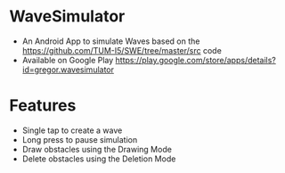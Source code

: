 # WaveSimulator
+ An Android App to simulate Waves based on the https://github.com/TUM-I5/SWE/tree/master/src code
+ Available on Google Play https://play.google.com/store/apps/details?id=gregor.wavesimulator

# Features
+ Single tap to create a wave
+ Long press to pause simulation
+ Draw obstacles using the Drawing Mode
+ Delete obstacles using the Deletion Mode
